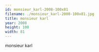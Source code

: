 ```yaml
---
id: monsieur_karl-2008-100x81
filename: ./monsieur_karl-2008-100x81.jpg
title: monsieur karl
year: 2008
height: 100
width: 81
---
```


monsieur karl